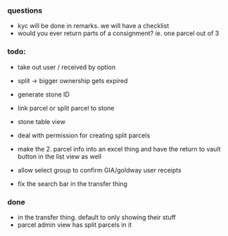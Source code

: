 ### questions
- kyc will be done in remarks. we will have a checklist
- would you ever return parts of a consignment? ie. one parcel out of 3


### todo:
- take out user / received by option

- split -> bigger ownership gets expired

- generate stone ID
- link parcel or split parcel to stone
- stone table view

- deal with permission for creating split parcels

- make the 2. parcel info into an excel thing and have the return to vault button in the list view as well 
- allow select group to confirm GIA/goldway user receipts
- fix the search bar in the transfer thing


### done
- in the transfer thing. default to only showing their stuff
- parcel admin view has split parcels in it
